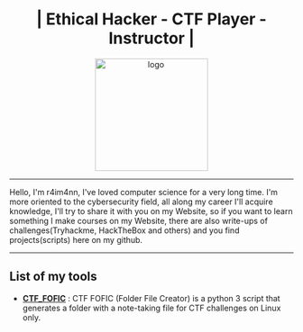 <h1 align="center">| Ethical Hacker - CTF Player - Instructor |</h1>
<p align="center"><img src="https://i.ibb.co/MVDSFZD/eye.png" alt="logo" width="200" height="auto"></p>

---
Hello, I'm r4im4nn, I've loved computer science for a very long time. 
I'm more oriented to the cybersecurity field, all along my career I'll acquire knowledge, 
I'll try to share it with you on my Website, so if you want to learn something I make courses on my Website, 
there are also write-ups of challenges(Tryhackme, HackTheBox and others) and you find projects(scripts) here on my github.

---
<h2>List of my tools</h2>

- **[CTF_FOFIC](https://github.com/r4im4nn/CTF_FOFIC)** : CTF FOFIC (Folder File Creator) is a python 3 script that generates a folder with a note-taking file for CTF challenges on Linux only.
